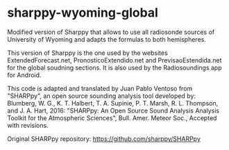 # sharppy-wyoming-global
Modified version of Sharppy that allows to use all radiosonde sources of University of Wyoming and adapts the formulas to both hemispheres.

This version of Sharppy is the one used by the websites ExtendedForecast.net, PronosticoExtendido.net and PrevisaoEstendida.net for the global soudning sections. It is also used by the Radiosoundings app for Android.

This code is adapted and translated by Juan Pablo Ventoso from "SHARPpy", an open source sounding analysis tool developed by:
Blumberg, W. G., K. T. Halbert, T. A. Supinie, P. T. Marsh, R. L. Thompson, and J. A. Hart, 2016: "SHARPpy: An Open Source Sound Analysis Analysis Toolkit for the Atmospheric Sciences", Bull. Amer. Meteor Soc., Accepted with revisions.

Original SHARPpy repository:
https://github.com/sharppy/SHARPpy
